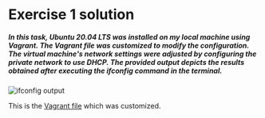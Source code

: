 <!-- Headings-->
# Exercise 1 solution

##### In this task, Ubuntu 20.04 LTS was installed on my local machine using Vagrant. The Vagrant file was customized to modify the configuration. The virtual machine's network settings were adjusted by configuring the private network to use DHCP. The provided output depicts the results obtained after executing the ifconfig command in the terminal.

![ifconfig output](https://raw.githubusercontent.com/Raclemii/altschool-cloud-exercises/main/exercise-1/Screenshot(1).png)

This is the [Vagrant file](https://github.com/Raclemii/altschool-cloud-exercises/blob/main/exercise-1/Vagrantfile) which was customized.